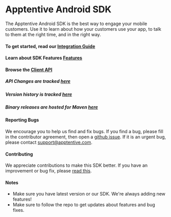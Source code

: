 # Apptentive Android SDK

The Apptentive Android SDK is the best way to engage your mobile customers. Use it to learn about how your customers
use your app, to talk to them at the right time, and in the right way.

#### To get started, read our [Integration Guide](http://www.apptentive.com/docs/android/integration/)

#### Learn about SDK Features [Features](http://www.apptentive.com/docs/android/features/)

#### Browse the [Client API](http://www.apptentive.com/docs/android/api)

##### API Changes are tracked [here](docs/APIChanges.md)

##### Version history is tracked [here](CHANGELOG.md)

##### Binary releases are hosted for Maven [here](http://search.maven.org/#artifactdetails|com.apptentive|apptentive-android|3.3.0|aar)

#### Reporting Bugs

We encourage you to help us find and fix bugs. If you find a bug, please fill in the contributor agreement, then open a [github issue](https://github.com/apptentive/apptentive-android/issues?direction=desc&sort=created&state=open).
If it is an urgent bug, please contact support@apptentive.com.

#### Contributing

We appreciate contributions to make this SDK better. If you have an improvement or bug fix, please [read this](CONTRIBUTING.md).

#### Notes

* Make sure you have latest version or our SDK. We're always adding new features!
* Make sure to follow the repo to get updates about features and bug fixes.
